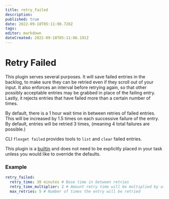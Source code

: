 ```yaml
---
title: retry_failed
description: 
published: true
date: 2022-09-18T05:11:08.726Z
tags: 
editor: markdown
dateCreated: 2022-09-18T05:11:06.191Z
---
```


# Retry Failed
This plugin serves several purposes. It will save failed entries in the backlog, to make sure they can be retried even if they scroll out of your input. It also enforces an interval before retrying again, so that other possibly acceptable entries may be grabbed in place of the failing entry. Lastly, it rejects entries that have failed more than a certain number of times.

By default, there is a 1 hour wait time in between retries of failed entries. This will be increased by 1.5 times on each successive failure of the entry. By default, entries will be retried 3 times, (meaning 4 total failures are possible.)

CLI `flexget failed` provides tools to `list` and `clear` failed entries.

This plugin is a [builtin](/Builtin) and does not need to be explicitly placed in your task unless you would like to override the defaults. 

### Example

```yaml
retry_failed:
  retry_time: 30 minutes # Base time in between retries
  retry_time_multiplier: 2 # Amount retry time will be multiplied by after each successive failure
  max_retries: 5 # Number of times the entry will be retried
```

